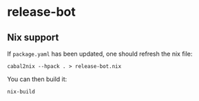 # release-bot

## Nix support

If `package.yaml` has been updated, one should refresh the nix file:

```
cabal2nix --hpack . > release-bot.nix
```

You can then build it:

```
nix-build
```
